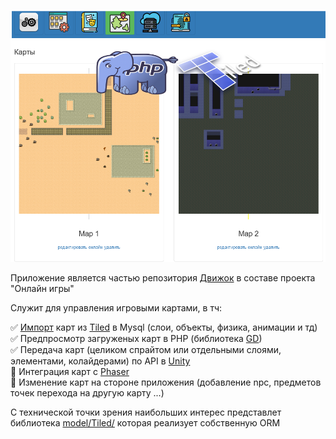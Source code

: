 ![Preview](theme/default/backend/img/preview.png)

Приложение является частью репозитория [Движок](https://github.com/webrobot1/engine) в составе проекта "Онлайн игры"

Служит для управления игровыми картами, в тч:

:white_check_mark:    [Импорт](model/Tiled/Xml) карт из [Tiled](https://www.mapeditor.org/) в Mysql (слои, объекты, физика, анимации и тд)    
:white_check_mark: 	  Предпросмотр загруженых карт в PHP (библиотека [GD](model/Tiled/GD))    
:white_check_mark: 	  Передача карт (целиком спрайтом или отдельными слоями, элементами, колайдерами) по API в [Unity](https://github.com/webrobot1/unity)   
:black_square_button: Интеграция карт с [Phaser](https://www.phaser.io/)    
:black_square_button: Изменение карт на стороне приложения (добавление npc, предметов точек перехода на другую карту ...) 


С технической точки зрения наибольших интерес представлет библиотека [model/Tiled/](model/Tiled/) которая реализует собственную ORM
